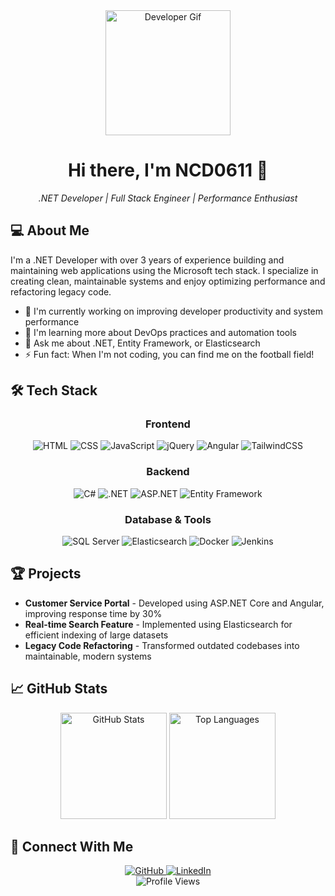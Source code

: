 <div align="center">
  <img src="https://media.giphy.com/media/SWoSkN6DxTszqIKEqv/giphy.gif" alt="Developer Gif" height="200">
  <h1>Hi there, I'm NCD0611 👋</h1>
  <p><i>.NET Developer | Full Stack Engineer | Performance Enthusiast</i></p>
</div>

## 💻 About Me

I'm a .NET Developer with over 3 years of experience building and maintaining web applications using the Microsoft tech stack. I specialize in creating clean, maintainable systems and enjoy optimizing performance and refactoring legacy code.

- 🔭 I'm currently working on improving developer productivity and system performance
- 🌱 I'm learning more about DevOps practices and automation tools
- 💬 Ask me about .NET, Entity Framework, or Elasticsearch
- ⚡ Fun fact: When I'm not coding, you can find me on the football field!

## 🛠️ Tech Stack

<div align="center">
  
### Frontend
![HTML](https://img.shields.io/badge/-HTML5-E34F26?style=flat-square&logo=html5&logoColor=white)
![CSS](https://img.shields.io/badge/-CSS3-1572B6?style=flat-square&logo=css3&logoColor=white)
![JavaScript](https://img.shields.io/badge/-JavaScript-F7DF1E?style=flat-square&logo=javascript&logoColor=black)
![jQuery](https://img.shields.io/badge/-jQuery-0769AD?style=flat-square&logo=jquery&logoColor=white)
![Angular](https://img.shields.io/badge/-Angular-DD0031?style=flat-square&logo=angular&logoColor=white)
![TailwindCSS](https://img.shields.io/badge/-TailwindCSS-38B2AC?style=flat-square&logo=tailwind-css&logoColor=white)

### Backend
![C#](https://img.shields.io/badge/-C%23-239120?style=flat-square&logo=c-sharp&logoColor=white)
![.NET](https://img.shields.io/badge/-.NET-512BD4?style=flat-square&logo=dotnet&logoColor=white)
![ASP.NET](https://img.shields.io/badge/-ASP.NET-5C2D91?style=flat-square&logo=dotnet&logoColor=white)
![Entity Framework](https://img.shields.io/badge/-Entity_Framework-512BD4?style=flat-square&logo=dotnet&logoColor=white)

### Database & Tools
![SQL Server](https://img.shields.io/badge/-SQL_Server-CC2927?style=flat-square&logo=microsoft-sql-server&logoColor=white)
![Elasticsearch](https://img.shields.io/badge/-Elasticsearch-005571?style=flat-square&logo=elasticsearch&logoColor=white)
![Docker](https://img.shields.io/badge/-Docker-2496ED?style=flat-square&logo=docker&logoColor=white)
![Jenkins](https://img.shields.io/badge/-Jenkins-D24939?style=flat-square&logo=jenkins&logoColor=white)

</div>

## 🏆 Projects

- **Customer Service Portal** - Developed using ASP.NET Core and Angular, improving response time by 30%
- **Real-time Search Feature** - Implemented using Elasticsearch for efficient indexing of large datasets
- **Legacy Code Refactoring** - Transformed outdated codebases into maintainable, modern systems

## 📈 GitHub Stats

<div align="center">
  <img src="https://github-readme-stats.vercel.app/api?username=ncd0611&show_icons=true&theme=radical" alt="GitHub Stats" height="170">
  <img src="https://github-readme-stats.vercel.app/api/top-langs/?username=ncd0611&layout=compact&theme=radical" alt="Top Languages" height="170">
</div>

## 🔗 Connect With Me

<div align="center">
  <a href="https://github.com/ncd0611">
    <img src="https://img.shields.io/badge/-GitHub-181717?style=for-the-badge&logo=github&logoColor=white" alt="GitHub">
  </a>
  <a href="https://www.linkedin.com/in/ncd0611/">
    <img src="https://img.shields.io/badge/-LinkedIn-0077B5?style=for-the-badge&logo=linkedin&logoColor=white" alt="LinkedIn">
  </a>
</div>

<div align="center">
  <img src="https://komarev.com/ghpvc/?username=ncd0611&color=brightgreen" alt="Profile Views">
</div>
